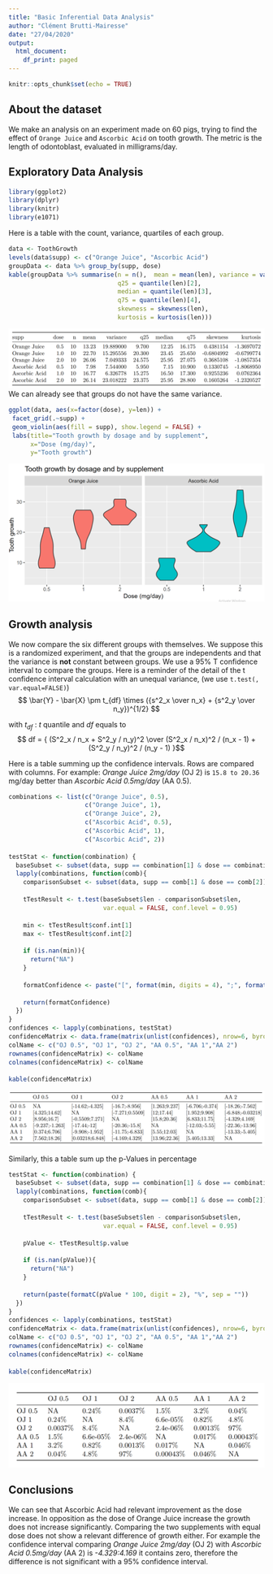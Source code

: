 ```yaml
---
title: "Basic Inferential Data Analysis"
author: "Clément Brutti-Mairesse"
date: "27/04/2020"
output:
  html_document:
    df_print: paged
---
```


```R
knitr::opts_chunk$set(echo = TRUE)
```

## About the dataset
We make an analysis on an experiment made on 60 pigs, trying to find the effect of `Orange Juice` and `Ascorbic Acid` on tooth growth. The metric is the length of odontoblast, evaluated in milligrams/day.

## Exploratory Data Analysis
```R
library(ggplot2)
library(dplyr)
library(knitr)
library(e1071)
```

Here is a table with the count, variance, quartiles of each group.
```R
data <- ToothGrowth
levels(data$supp) <- c("Orange Juice", "Ascorbic Acid")
groupData <- data %>% group_by(supp, dose)
kable(groupData %>% summarise(n = n(),  mean = mean(len), variance = var(len), 
                              q25 = quantile(len)[2], 
                              median = quantile(len)[3], 
                              q75 = quantile(len)[4],
                              skewness = skewness(len),
                              kurtosis = kurtosis(len)))
```
![EDA](eda.png)
We can already see that groups do not have the same variance.

```R
ggplot(data, aes(x=factor(dose), y=len)) + 
 facet_grid(.~supp) +
 geom_violin(aes(fill = supp), show.legend = FALSE) +
 labs(title="Tooth growth by dosage and by supplement", 
      x="Dose (mg/day)",
      y="Tooth growth")
```
![Violin Plot](violinplot.png)


## Growth analysis
We now compare the six different groups with themselves. We suppose this is a randomized experiment, and that the groups are independents and that the variance is **not** constant between groups. We use a 95% T confidence interval to compare the groups. Here is a reminder of the detail of the t confidence interval calculation with an unequal variance, (we use `t.test(, var.equal=FALSE)`)
$$
\bar{Y} - \bar{X} \pm
t_{df} \times ({s^2_x \over n_x} + {s^2_y \over n_y})^{1/2}
$$

with $t_{df}$ : $t$ quantile and $df$ equals to
$$ df = {
    (S^2_x / n_x + S^2_y / n_y)^2
    \over
    (S^2_x / n_x)^2 / (n_x - 1) +
    (S^2_y / n_y)^2 / (n_y - 1)
}$$

Here is a table summing up the confidence intervals. Rows are compared with columns. For example: *Orange Juice 2mg/day* (OJ 2) is `15.8 to 20.36` mg/day better than *Ascorbic Acid 0.5mg/day* (AA 0.5).

```R
combinations <- list(c("Orange Juice", 0.5), 
                     c("Orange Juice", 1), 
                     c("Orange Juice", 2),
                     c("Ascorbic Acid", 0.5), 
                     c("Ascorbic Acid", 1), 
                     c("Ascorbic Acid", 2))

testStat <- function(combination) {
  baseSubset <- subset(data, supp == combination[1] & dose == combination[2])
  lapply(combinations, function(comb){
    comparisonSubset <- subset(data, supp == comb[1] & dose == comb[2])
    
    tTestResult <- t.test(baseSubset$len - comparisonSubset$len, 
                          var.equal = FALSE, conf.level = 0.95)
    
    min <- tTestResult$conf.int[1]
    max <- tTestResult$conf.int[2]
    
    if (is.nan(min)){
      return("NA")
    }
    
    formatConfidence <- paste("[", format(min, digits = 4), ";", format(max, digits=4), "]", sep = "")
    
    return(formatConfidence)
  })
}
confidences <- lapply(combinations, testStat)
confidenceMatrix <- data.frame(matrix(unlist(confidences), nrow=6, byrow=6))
colName <- c("OJ 0.5", "OJ 1", "OJ 2", "AA 0.5", "AA 1","AA 2")
rownames(confidenceMatrix) <- colName
colnames(confidenceMatrix) <- colName

kable(confidenceMatrix)
```
![confidence intervals](confidenceintervals.png)

Similarly, this a table sum up the p-Values in percentage
```R
testStat <- function(combination) {
  baseSubset <- subset(data, supp == combination[1] & dose == combination[2])
  lapply(combinations, function(comb){
    comparisonSubset <- subset(data, supp == comb[1] & dose == comb[2])
    
    tTestResult <- t.test(baseSubset$len - comparisonSubset$len, 
                          var.equal = FALSE, conf.level = 0.95)
    
    pValue <- tTestResult$p.value
    
    if (is.nan(pValue)){
      return("NA")
    }
    
    return(paste(formatC(pValue * 100, digit = 2), "%", sep = ""))
  })
}
confidences <- lapply(combinations, testStat)
confidenceMatrix <- data.frame(matrix(unlist(confidences), nrow=6, byrow=6))
colName <- c("OJ 0.5", "OJ 1", "OJ 2", "AA 0.5", "AA 1","AA 2")
rownames(confidenceMatrix) <- colName
colnames(confidenceMatrix) <- colName

kable(confidenceMatrix)
```
![pvalues](pvalues.png)

## Conclusions
We can see that Ascorbic Acid had relevant improvement as the dose increase. In opposition as the dose of Orange Juice increase the growth does not increase significantly. Comparing the two supplements with equal dose does not show a relevant difference of growth either. For example the confidence interval comparing *Orange Juice 2mg/day* (OJ 2) with *Ascorbic Acid 0.5mg/day* (AA 2) is *-4.329:4.169* it contains zero, therefore the difference is not significant with a 95% confidence interval.
